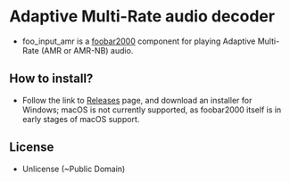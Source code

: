 # Adaptive Multi-Rate audio decoder

- foo_input_amr is a [foobar2000](https://www.foobar2000.org/) component for playing Adaptive Multi-Rate (AMR or AMR-NB) audio.

## How to install?

- Follow the link to [Releases](https://github.com/unjello/foo_input_amr/releases) page, and download an installer for Windows; macOS is not currently supported, as foobar2000 itself is in early stages of macOS support.

## License

- Unlicense (~Public Domain)